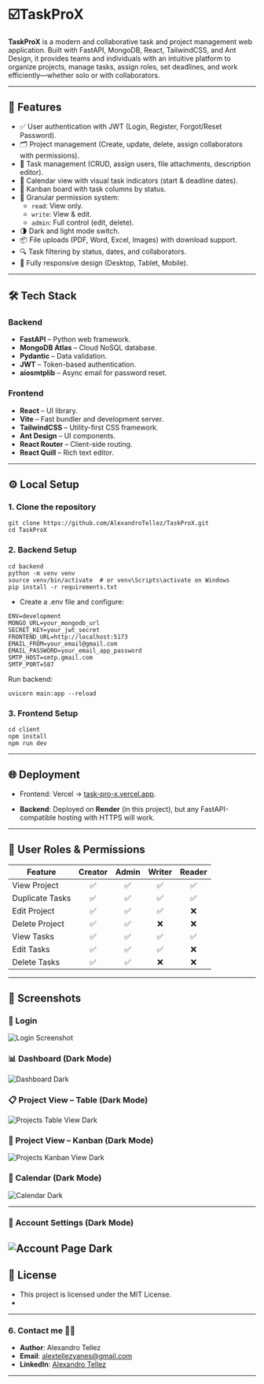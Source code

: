 # ☑️TaskProX 

**TaskProX** is a modern and collaborative task and project management web application. Built with FastAPI, MongoDB, React, TailwindCSS, and Ant Design, it provides teams and individuals with an intuitive platform to organize projects, manage tasks, assign roles, set deadlines, and work efficiently—whether solo or with collaborators.

---

## 🚀 Features

- ✅ User authentication with JWT (Login, Register, Forgot/Reset Password).
- 🗂️ Project management (Create, update, delete, assign collaborators with permissions).
- 📝 Task management (CRUD, assign users, file attachments, description editor).
- 📆 Calendar view with visual task indicators (start & deadline dates).
- 🧩 Kanban board with task columns by status.
- 🔐 Granular permission system:
  - `read`: View only.
  - `write`: View & edit.
  - `admin`: Full control (edit, delete).
- 🌗 Dark and light mode switch.
- 📦 File uploads (PDF, Word, Excel, Images) with download support.
- 🔍 Task filtering by status, dates, and collaborators.
- 📱 Fully responsive design (Desktop, Tablet, Mobile).

---

## 🛠️ Tech Stack

### Backend
- **FastAPI** – Python web framework.
- **MongoDB Atlas** – Cloud NoSQL database.
- **Pydantic** – Data validation.
- **JWT** – Token-based authentication.
- **aiosmtplib** – Async email for password reset.

### Frontend
- **React** – UI library.
- **Vite** – Fast bundler and development server.
- **TailwindCSS** – Utility-first CSS framework.
- **Ant Design** – UI components.
- **React Router** – Client-side routing.
- **React Quill** – Rich text editor.

---

## ⚙️ Local Setup

### 1. Clone the repository

```
git clone https://github.com/AlexandroTellez/TaskProX.git
cd TaskProX
```

### 2. Backend Setup

```
cd backend
python -m venv venv
source venv/bin/activate  # or venv\Scripts\activate on Windows
pip install -r requirements.txt
```
- Create a .env file and configure:

```.env
ENV=development
MONGO_URL=your_mongodb_url
SECRET_KEY=your_jwt_secret
FRONTEND_URL=http://localhost:5173
EMAIL_FROM=your_email@gmail.com
EMAIL_PASSWORD=your_email_app_password
SMTP_HOST=smtp.gmail.com
SMTP_PORT=587
```
Run backend:
```
uvicorn main:app --reload
```

### 3. Frontend Setup
```
cd client
npm install
npm run dev
```
---

## 🌐 Deployment

- Frontend: Vercel → [task-pro-x.vercel.app](https://task-pro-x.vercel.app).

- **Backend**: Deployed on **Render** (in this project), but any FastAPI-compatible hosting with HTTPS will work.
  
---
## 👤 User Roles & Permissions

| Feature        | Creator | Admin | Writer | Reader |
| -------------- | :-----: | :---: | :----: | :----: |
| View Project   |    ✅    |   ✅   |    ✅   |    ✅   |
| Duplicate Tasks   |    ✅    |   ✅   |    ✅   |    ✅  |
| Edit Project   |    ✅    |   ✅   |    ✅   |    ❌   |
| Delete Project |    ✅    |   ✅   |    ❌   |    ❌   |
| View Tasks     |    ✅    |   ✅   |    ✅   |    ✅   |
| Edit Tasks     |    ✅    |   ✅   |    ✅   |    ❌   |
| Delete Tasks   |    ✅    |   ✅   |    ❌   |    ❌   |

---
## 📸 Screenshots

### 🔐 Login 
![Login Screenshot](docs/Login.png)

### 📊 Dashboard (Dark Mode)
![Dashboard Dark](docs/Dashboard-dark.png)

### 📋 Project View – Table (Dark Mode)
![Projects Table View Dark](docs/Proyectos-vista%20tabla-dark.png)

### 🧩 Project View – Kanban (Dark Mode)
![Projects Kanban View Dark](docs/Proyectos-Vista-kanban-dark.png)

### 📆 Calendar (Dark Mode)
![Calendar Dark](docs/Calendario-dark.png)

---
### 👤 Account Settings (Dark Mode)
![Account Page Dark](docs/Cuenta-dark.png)
---
## 📄 License
- This project is licensed under the MIT License.
- 
---
### 6. Contact me 👨‍💻

* **Author**: Alexandro Tellez
* **Email**: alextellezyanes@gmail.com
* **LinkedIn**: [Alexandro Tellez](https://www.linkedin.com/in/alex-tellez-y/)
---
